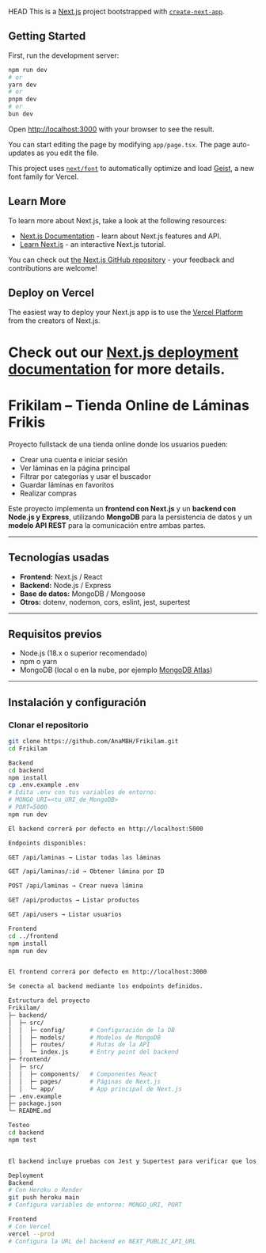 HEAD
This is a [Next.js](https://nextjs.org) project bootstrapped with [`create-next-app`](https://nextjs.org/docs/app/api-reference/cli/create-next-app).

## Getting Started

First, run the development server:

```bash
npm run dev
# or
yarn dev
# or
pnpm dev
# or
bun dev
```

Open [http://localhost:3000](http://localhost:3000) with your browser to see the result.

You can start editing the page by modifying `app/page.tsx`. The page auto-updates as you edit the file.

This project uses [`next/font`](https://nextjs.org/docs/app/building-your-application/optimizing/fonts) to automatically optimize and load [Geist](https://vercel.com/font), a new font family for Vercel.

## Learn More

To learn more about Next.js, take a look at the following resources:

- [Next.js Documentation](https://nextjs.org/docs) - learn about Next.js features and API.
- [Learn Next.js](https://nextjs.org/learn) - an interactive Next.js tutorial.

You can check out [the Next.js GitHub repository](https://github.com/vercel/next.js) - your feedback and contributions are welcome!

## Deploy on Vercel

The easiest way to deploy your Next.js app is to use the [Vercel Platform](https://vercel.com/new?utm_medium=default-template&filter=next.js&utm_source=create-next-app&utm_campaign=create-next-app-readme) from the creators of Next.js.

Check out our [Next.js deployment documentation](https://nextjs.org/docs/app/building-your-application/deploying) for more details.
=======
# Frikilam – Tienda Online de Láminas Frikis

Proyecto fullstack de una tienda online donde los usuarios pueden:

- Crear una cuenta e iniciar sesión  
- Ver láminas en la página principal  
- Filtrar por categorías y usar el buscador  
- Guardar láminas en favoritos  
- Realizar compras  

Este proyecto implementa un **frontend con Next.js** y un **backend con Node.js y Express**, utilizando **MongoDB** para la persistencia de datos y un **modelo API REST** para la comunicación entre ambas partes.

---

## Tecnologías usadas

- **Frontend:** Next.js / React  
- **Backend:** Node.js / Express  
- **Base de datos:** MongoDB / Mongoose  
- **Otros:** dotenv, nodemon, cors, eslint, jest, supertest  

---

## Requisitos previos

- Node.js (18.x o superior recomendado)  
- npm o yarn  
- MongoDB (local o en la nube, por ejemplo [MongoDB Atlas](https://www.mongodb.com/atlas))  

---

## Instalación y configuración

### Clonar el repositorio

```bash
git clone https://github.com/AnaMBH/Frikilam.git
cd Frikilam

Backend
cd backend
npm install
cp .env.example .env
# Edita .env con tus variables de entorno:
# MONGO_URI=<tu_URI_de_MongoDB>
# PORT=5000
npm run dev

El backend correrá por defecto en http://localhost:5000

Endpoints disponibles:

GET /api/laminas → Listar todas las láminas

GET /api/laminas/:id → Obtener lámina por ID

POST /api/laminas → Crear nueva lámina

GET /api/productos → Listar productos

GET /api/users → Listar usuarios

Frontend
cd ../frontend
npm install
npm run dev


El frontend correrá por defecto en http://localhost:3000

Se conecta al backend mediante los endpoints definidos.

Estructura del proyecto
Frikilam/
├─ backend/
│  ├─ src/
│  │  ├─ config/       # Configuración de la DB
│  │  ├─ models/       # Modelos de MongoDB
│  │  ├─ routes/       # Rutas de la API
│  │  └─ index.js      # Entry point del backend
├─ frontend/
│  ├─ src/
│  │  ├─ components/   # Componentes React
│  │  ├─ pages/        # Páginas de Next.js
│  │  └─ app/          # App principal de Next.js
├─ .env.example
├─ package.json
└─ README.md

Testeo
cd backend
npm test


El backend incluye pruebas con Jest y Supertest para verificar que los endpoints /laminas, /productos y /users funcionan correctamente.

Deployment
Backend
# Con Heroku o Render
git push heroku main
# Configura variables de entorno: MONGO_URI, PORT

Frontend
# Con Vercel
vercel --prod
# Configura la URL del backend en NEXT_PUBLIC_API_URL
